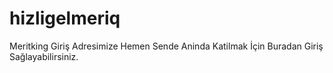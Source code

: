 # hizligelmeriq
Meritking Giriş Adresimize Hemen Sende Aninda Katilmak İçin Buradan Giriş Sağlayabilirsiniz.
